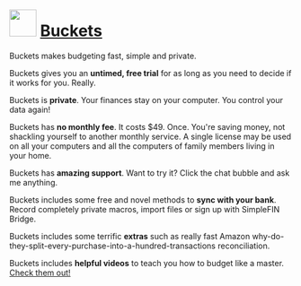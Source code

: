 # <img src="https://rawcdn.githack.com/IndrekHaav/chocolatey-packages/1b8775481d616ad436c57e0117fce5d391ad8ac0/icons/buckets.png" width="48" height="48" /> [Buckets](https://www.budgetwithbuckets.com/)

Buckets makes budgeting fast, simple and private.

Buckets gives you an **untimed, free trial** for as long as you need to decide if it works for you. Really.

Buckets is **private**. Your finances stay on your computer. You control your data again!

Buckets has **no monthly fee**. It costs $49. Once. You're saving money, not shackling yourself to another monthly service. A single license may be used on all your computers and all the computers of family members living in your home.

Buckets has **amazing support**. Want to try it? Click the chat bubble and ask me anything.

Buckets includes some free and novel methods to **sync with your bank**. Record completely private macros, import files or sign up with SimpleFIN Bridge.

Buckets includes some terrific **extras** such as really fast Amazon why-do-they-split-every-purchase-into-a-hundred-transactions reconciliation.

Buckets includes **helpful videos** to teach you how to budget like a master. [Check them out!](https://www.budgetwithbuckets.com/gettingstarted.html)
